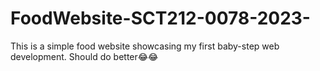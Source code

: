 # FoodWebsite-SCT212-0078-2023-
This is a simple food website showcasing my first baby-step web development. Should do better😂😂

